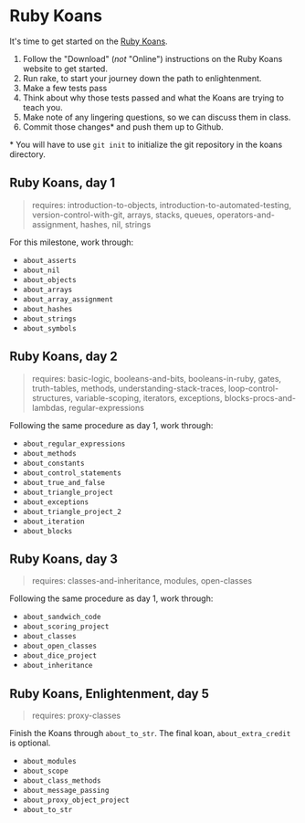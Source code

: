 # Ruby Koans

It's time to get started on the [Ruby Koans](http://rubykoans.com/).

1. Follow the "Download" (_not_ "Online") instructions on the Ruby Koans website to get started.
2. Run rake, to start your journey down the path to enlightenment.
3. Make a few tests pass
3. Think about why those tests passed and what the Koans are trying to teach you.
4. Make note of any lingering questions, so we can discuss them in class.
5. Commit those changes\* and push them up to Github.

\* You will have to use `git init` to initialize the git repository in the koans directory.

## Ruby Koans, day 1
> requires: introduction-to-objects, introduction-to-automated-testing, version-control-with-git, arrays, stacks, queues, operators-and-assignment, hashes, nil, strings

For this milestone, work through:
  * `about_asserts`
  * `about_nil`
  * `about_objects`
  * `about_arrays`
  * `about_array_assignment`
  * `about_hashes`
  * `about_strings`
  * `about_symbols`

## Ruby Koans, day 2
> requires: basic-logic, booleans-and-bits, booleans-in-ruby, gates, truth-tables, methods, understanding-stack-traces, loop-control-structures, variable-scoping, iterators, exceptions, blocks-procs-and-lambdas, regular-expressions

Following the same procedure as day 1, work through:
  * `about_regular_expressions`
  * `about_methods`
  * `about_constants`
  * `about_control_statements`
  * `about_true_and_false`
  * `about_triangle_project`
  * `about_exceptions`
  * `about_triangle_project_2`
  * `about_iteration`
  * `about_blocks`

## Ruby Koans, day 3
> requires: classes-and-inheritance, modules, open-classes

Following the same procedure as day 1, work through:

  * `about_sandwich_code`
  * `about_scoring_project`
  * `about_classes`
  * `about_open_classes`
  * `about_dice_project`
  * `about_inheritance`

## Ruby Koans, Enlightenment, day 5
> requires: proxy-classes

Finish the Koans through `about_to_str`.  The final koan, `about_extra_credit` is optional.

  * `about_modules`
  * `about_scope`
  * `about_class_methods`
  * `about_message_passing`
  * `about_proxy_object_project`
  * `about_to_str`
